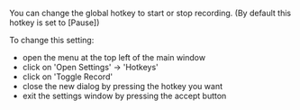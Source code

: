 You can change the global hotkey to start or stop recording.
(By default this hotkey is set to [Pause])

To change this setting:
- open the menu at the top left of the main window
- click on 'Open Settings' -> 'Hotkeys'
- click on 'Toggle Record'
- close the new dialog by pressing the hotkey you want
- exit the settings window by pressing the accept button